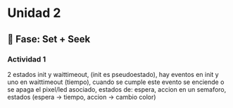 # Unidad 2

## 🔎 Fase: Set + Seek

### Actividad 1
2 estados init y waittimeout, (init es pseudoestado), hay eventos en init y uno en waittimeout (tiempo), cuando se cumple este evento se enciende o se apaga el pixel/led asociado, estados de: espera, accion
en un semaforo, estados (espera -> tiempo, accion -> cambio color)
